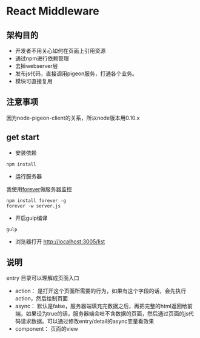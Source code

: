 # React Middleware

## 架构目的
- 开发者不用关心如何在页面上引用资源
- 通过npm进行依赖管理
- 去掉webserver层
- 发布js代码，直接调用pigeon服务，打通各个业务。
- 模块可直接复用

## 注意事项
因为node-pigeon-client的关系，所以node版本用0.10.x

## get start

- 安装依赖

```
npm install
```

- 运行服务器

我使用[forever](harmony)做服务器监控

```
npm install forever -g
forever -w server.js
```

- 开启gulp编译

```
gulp
```

- 浏览器打开 [http://localhost:3005/list](http://localhost:3000/list)


## 说明

entry 目录可以理解成页面入口

- action： 是打开这个页面所需要的行为，如果有这个字段的话，会先执行action，然后绘制页面
- async： 默认是false，服务器端填充完数据之后，再把完整的html返回给前端，如果设为true的话，服务器端会吐不含数据的页面，然后通过页面的js代码请求数据。可以通过修改entry/detail的async变量看效果
- component： 页面的view



